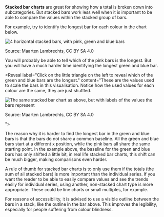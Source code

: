 <script>
    import Reveal from '$lib/components/Reveal.svelte'
</script>

**Stacked bar charts** are great for showing how a total is broken down into subcategories. But stacked bars work less well when it is important to be able to compare the values within the stacked group of bars.

For example, try to identify the longest bar for each colour in the chart below.

![4 horizontal stacked bars, with pink, green and blue bars](A%20deep%20dive%20into%20bar%20charts%20047791ead2e848bdb3d0afcd1bf2bd4a/stacked-bars2x.png)

Source: Maarten Lambrechts, CC BY SA 4.0

You will probably be able to tell which of the pink bars is the longest. But you will have a much harder time identifying the longest green and blue bar.

<Reveal label="Click on the little triangle on the left to reveal which of the green and blue bars are the longest." content="These are the values used to scale the bars in this visualisation. Notice how the used values for each colour are the same, they are just shuffled. <p class='center'>
<img src='A%20deep%20dive%20into%20bar%20charts%20047791ead2e848bdb3d0afcd1bf2bd4a/stacked-bars-labels2x.png' alt='The same stacked bar chart as above, but with labels of the values the bars represent' />
</p><p>Source: Maarten Lambrechts, CC BY SA 4.0</p>"></Reveal>
    

The reason why it is harder to find the longest bar in the green and blue bars is that the bars do not share a common baseline. All the green and blue bars start at a different x position, while the pink bars all share the same starting point. In the example above, the baseline for the green and blue bars has only shifted a little bit, in real life stacked bar charts, this shift can be much bigger, making comparisons even harder.

A rule of thumb for stacked bar charts is to only use them if the totals (the sum of all stacked bars) is more important than the individual series. If you want the reader to be able to easily compare values and see the trends easily for individual series, using another, non-stacked chart type is more appropriate. These could be line charts or small multiples, for example.

For reasons of accessibility, it is advised to use a visible outline between the bars in a stack, like the outline in the bar above. This improves the legibility, especially for people suffering from colour blindness.